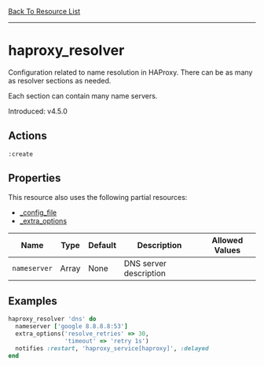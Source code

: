 [Back To Resource List](https://github.com/sous-chefs/haproxy#resources)

---

# haproxy_resolver

Configuration related to name resolution in HAProxy. There can be as many as resolver sections as needed.

Each section can contain many name servers.

Introduced: v4.5.0

## Actions

`:create`

## Properties

This resource also uses the following partial resources:

* [_config_file](https://github.com/sous-chefs/haproxy/tree/master/documentation/partial_config_file.md)
* [_extra_options](https://github.com/sous-chefs/haproxy/tree/master/documentation/partial_extra_options.md)

| Name            | Type   | Default                    | Description                                           | Allowed Values  |
| --------------- | ------ | -------------------------- | ----------------------------------------------------- | --------------- |
| `nameserver`    | Array  | None                       | DNS server description                                |

## Examples

```ruby
haproxy_resolver 'dns' do
  nameserver ['google 8.8.8.8:53']
  extra_options('resolve_retries' => 30,
                'timeout' => 'retry 1s')
  notifies :restart, 'haproxy_service[haproxy]', :delayed
end
```
